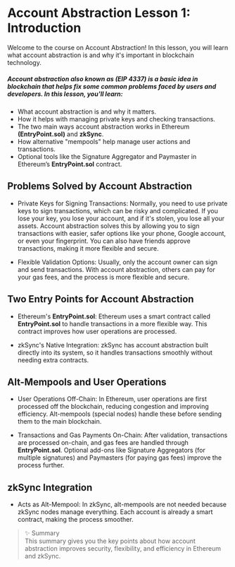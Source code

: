# Account Abstraction Lesson 1: Introduction

Welcome to the course on Account Abstraction! In this lesson, you will learn what account abstraction is and why it's important in blockchain technology.

##### Account abstraction also known as (EIP 4337) is a basic idea in blockchain that helps fix some common problems faced by users and developers. In this lesson, you'll learn:

- What account abstraction is and why it matters.
- How it helps with managing private keys and checking transactions.
- The two main ways account abstraction works in Ethereum **(EntryPoint.sol)** and **zkSync**.
- How alternative "mempools" help manage user actions and transactions.
- Optional tools like the Signature Aggregator and Paymaster in Ethereum’s **EntryPoint.sol** contract.

## Problems Solved by Account Abstraction
* Private Keys for Signing Transactions:
Normally, you need to use private keys to sign transactions, which can be risky and complicated. If you lose your key, you lose your account, and if it's stolen, you lose all your assets. Account abstraction solves this by allowing you to sign transactions with easier, safer options like your phone, Google account, or even your fingerprint. You can also have friends approve transactions, making it more flexible and secure.

* Flexible Validation Options:
Usually, only the account owner can sign and send transactions. With account abstraction, others can pay for your gas fees, and the process is more flexible and secure.

## Two Entry Points for Account Abstraction
* Ethereum's **EntryPoint.sol**:
Ethereum uses a smart contract called **EntryPoint.sol** to handle transactions in a more flexible way. This contract improves how user operations are processed.

* zkSync's Native Integration:
zkSync has account abstraction built directly into its system, so it handles transactions smoothly without needing extra contracts.

## Alt-Mempools and User Operations
* User Operations Off-Chain:
In Ethereum, user operations are first processed off the blockchain, reducing congestion and improving efficiency. Alt-mempools (special nodes) handle these before sending them to the main blockchain.

* Transactions and Gas Payments On-Chain:
After validation, transactions are processed on-chain, and gas fees are handled through **EntryPoint.sol**. Optional add-ons like Signature Aggregators (for multiple signatures) and Paymasters (for paying gas fees) improve the process further.

## zkSync Integration
* Acts as Alt-Mempool:
In zkSync, alt-mempools are not needed because zkSync nodes manage everything. Each account is already a smart contract, making the process smoother.

> ✨ Summary <br> This summary gives you the key points about how account abstraction improves security, flexibility, and efficiency in Ethereum and zkSync.